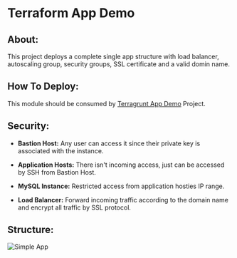 # Terraform App Demo

## About:

This project deploys a complete single app structure with load balancer, autoscaling group, security groups, SSL certificate and a valid domin name.

## How To Deploy:

This module should be consumed by [Terragrunt App Demo](https://github.com/Dev-Marques-Ops-Live-Infrastructure/terragrunt-app-demo) Project.

## Security:

- **Bastion Host:** Any user can access it since their private key is associated with the instance.
- **Application Hosts:** There isn't incoming access, just can be accessed by SSH from Bastion Host.
- **MySQL Instance:** Restricted access from application hosties IP range.

- **Load Balancer:** Forward incoming traffic according to the domain name and encrypt all traffic by SSL protocol.

## Structure:

![Simple App](https://user-images.githubusercontent.com/5325106/164715583-09cbabc3-f554-401f-8312-f2233fcd52a2.png)
